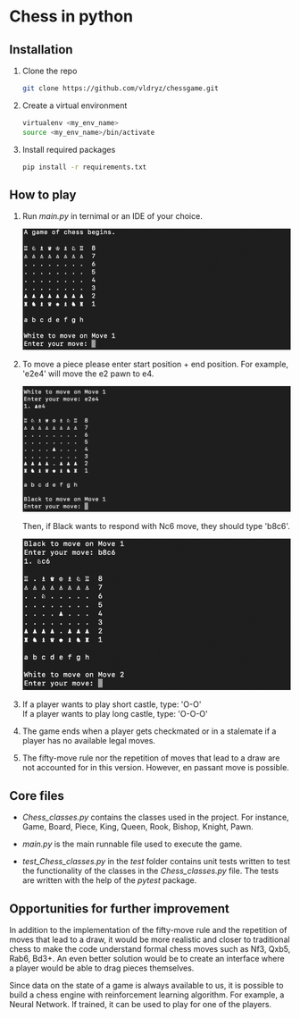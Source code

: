 # Chess in python

## Installation

1. Clone the repo
   ```sh
   git clone https://github.com/vldryz/chessgame.git
   ```
2. Create a virtual environment
   ```sh
   virtualenv <my_env_name>
   source <my_env_name>/bin/activate
   ```
3. Install required packages
   ```sh
   pip install -r requirements.txt
   ```

## How to play
1. Run *main.py* in ternimal or an IDE of your choice.
   
    ![Chess board](/Screenshots_for_readme/chess_board_default.png "Chess board")   
2. To move a piece please enter start position + end position. For example, 'e2e4' will move the e2 pawn to e4.

    ![Chess board](/Screenshots_for_readme/chess_board_e2e4.png "Chess board")

    Then, if Black wants to respond with Nc6 move, they should type 'b8c6'.

    ![Chess board](/Screenshots_for_readme/chess_board_b8c6.png "Chess board")
3. If a player wants to play short castle, type: 'O-O' \
   If a player wants to play long castle, type: 'O-O-O'
4. The game ends when a player gets checkmated or in a stalemate if a player has no available legal moves.
5. The fifty-move rule nor the repetition of moves that lead to a draw are not accounted for in this version. However, en passant move is possible.

## Core files
* *Chess_classes.py* contains the classes used in the project. For instance, Game, Board, Piece, King, Queen, Rook, Bishop, Knight, Pawn.

* *main.py* is the main runnable file used to execute the game.

* *test_Chess_classes.py* in the *test* folder contains unit tests written to test the functionality of the classes in the *Chess_classes.py* file. The tests are written with the help of the *pytest* package.

## Opportunities for further improvement
In addition to the implementation of the fifty-move rule and the repetition of moves that lead to a draw, it would be more realistic and closer to traditional chess to make the code understand formal chess moves such as Nf3, Qxb5, Rab6, Bd3+. An even better solution would be to create an interface where a player would be able to drag pieces themselves.

Since data on the state of a game is always available to us, it is possible to build a chess engine with reinforcement learning algorithm. For example, a Neural Network. If trained, it can be used to play for one of the players.